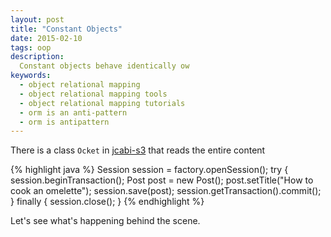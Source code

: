 ```yaml
---
layout: post
title: "Constant Objects"
date: 2015-02-10
tags: oop
description:
  Constant objects behave identically ow
keywords:
  - object relational mapping
  - object relational mapping tools
  - object relational mapping tutorials
  - orm is an anti-pattern
  - orm is antipattern
---
```


There is a class `Ocket` in [jcabi-s3](http://s3.jcabi.com) that reads
the entire content

<!--more-->

{% highlight java %}
Session session = factory.openSession();
try {
  session.beginTransaction();
  Post post = new Post();
  post.setTitle("How to cook an omelette");
  session.save(post);
  session.getTransaction().commit();
} finally {
  session.close();
}
{% endhighlight %}

Let's see what's happening behind the scene.
